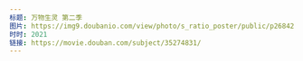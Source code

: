 ```yaml
---
标题: 万物生灵 第二季
图片: https://img9.doubanio.com/view/photo/s_ratio_poster/public/p2684224665.jpg
时时: 2021
链接: https://movie.douban.com/subject/35274831/
---
```

